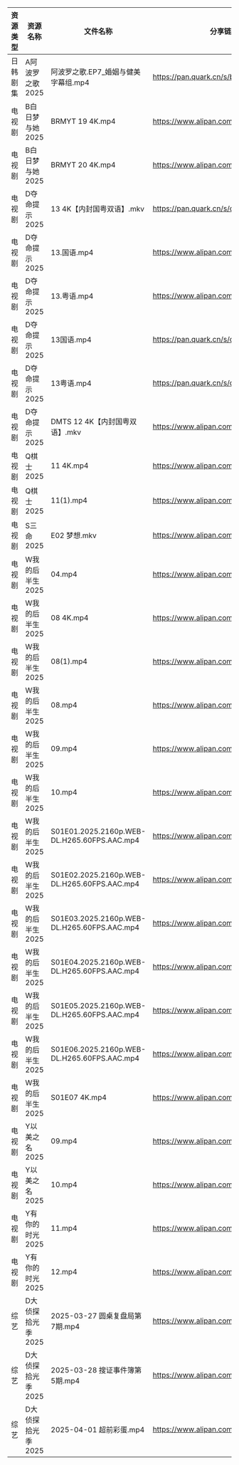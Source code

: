 | 资源类型 | 资源名称        | 文件名称                                        | 分享链接                                 | 更新时间                |
| ---- | ----------- | ------------------------------------------- | ------------------------------------ | ------------------- |
| 日韩剧集 | A阿波罗之歌 2025 | 阿波罗之歌.EP7_婚姻与健美字幕组.mp4                      | https://pan.quark.cn/s/b1b7b0542110  | 2025-04-02 21:21:02 |
| 电视剧  | B白日梦与她2025  | BRMYT 19 4K.mp4                             | https://www.alipan.com/s/koPyyazPNd1 | 2025-04-02 16:05:16 |
| 电视剧  | B白日梦与她2025  | BRMYT 20 4K.mp4                             | https://www.alipan.com/s/koPyyazPNd1 | 2025-04-02 16:05:16 |
| 电视剧  | D夺命提示2025   | 13 4K【内封国粤双语】.mkv                           | https://pan.quark.cn/s/cc8dcf2ceaed  | 2025-04-02 21:21:53 |
| 电视剧  | D夺命提示2025   | 13.国语.mp4                                   | https://www.alipan.com/s/CCfHY9N4QyX | 2025-04-02 21:05:32 |
| 电视剧  | D夺命提示2025   | 13.粤语.mp4                                   | https://www.alipan.com/s/CCfHY9N4QyX | 2025-04-02 21:05:32 |
| 电视剧  | D夺命提示2025   | 13国语.mp4                                    | https://pan.quark.cn/s/cc8dcf2ceaed  | 2025-04-02 21:22:00 |
| 电视剧  | D夺命提示2025   | 13粤语.mp4                                    | https://pan.quark.cn/s/cc8dcf2ceaed  | 2025-04-02 21:21:57 |
| 电视剧  | D夺命提示2025   | DMTS 12 4K【内封国粤双语】.mkv                      | https://www.alipan.com/s/CCfHY9N4QyX | 2025-04-02 21:05:32 |
| 电视剧  | Q棋士2025     | 11 4K.mp4                                   | https://www.alipan.com/s/gW6gdk7eMKN | 2025-04-02 08:06:38 |
| 电视剧  | Q棋士2025     | 11(1).mp4                                   | https://www.alipan.com/s/gW6gdk7eMKN | 2025-04-02 00:06:38 |
| 电视剧  | S三命2025     | E02 梦想.mkv                                  | https://www.alipan.com/s/GWFLSvfnskQ | 2025-04-02 13:07:07 |
| 电视剧  | W我的后半生2025  | 04.mp4                                      | https://www.alipan.com/s/SxQ227g7ak2 | 2025-04-02 21:07:15 |
| 电视剧  | W我的后半生2025  | 08 4K.mp4                                   | https://www.alipan.com/s/SxQ227g7ak2 | 2025-04-02 21:07:15 |
| 电视剧  | W我的后半生2025  | 08(1).mp4                                   | https://www.alipan.com/s/SxQ227g7ak2 | 2025-04-02 21:07:15 |
| 电视剧  | W我的后半生2025  | 08.mp4                                      | https://www.alipan.com/s/SxQ227g7ak2 | 2025-04-02 21:07:15 |
| 电视剧  | W我的后半生2025  | 09.mp4                                      | https://www.alipan.com/s/SxQ227g7ak2 | 2025-04-02 21:07:14 |
| 电视剧  | W我的后半生2025  | 10.mp4                                      | https://www.alipan.com/s/SxQ227g7ak2 | 2025-04-02 22:07:58 |
| 电视剧  | W我的后半生2025  | S01E01.2025.2160p.WEB-DL.H265.60FPS.AAC.mp4 | https://www.alipan.com/s/SxQ227g7ak2 | 2025-04-02 21:07:14 |
| 电视剧  | W我的后半生2025  | S01E02.2025.2160p.WEB-DL.H265.60FPS.AAC.mp4 | https://www.alipan.com/s/SxQ227g7ak2 | 2025-04-02 21:07:14 |
| 电视剧  | W我的后半生2025  | S01E03.2025.2160p.WEB-DL.H265.60FPS.AAC.mp4 | https://www.alipan.com/s/SxQ227g7ak2 | 2025-04-02 21:07:14 |
| 电视剧  | W我的后半生2025  | S01E04.2025.2160p.WEB-DL.H265.60FPS.AAC.mp4 | https://www.alipan.com/s/SxQ227g7ak2 | 2025-04-02 21:07:14 |
| 电视剧  | W我的后半生2025  | S01E05.2025.2160p.WEB-DL.H265.60FPS.AAC.mp4 | https://www.alipan.com/s/SxQ227g7ak2 | 2025-04-02 21:07:13 |
| 电视剧  | W我的后半生2025  | S01E06.2025.2160p.WEB-DL.H265.60FPS.AAC.mp4 | https://www.alipan.com/s/SxQ227g7ak2 | 2025-04-02 21:07:13 |
| 电视剧  | W我的后半生2025  | S01E07 4K.mp4                               | https://www.alipan.com/s/SxQ227g7ak2 | 2025-04-02 21:07:13 |
| 电视剧  | Y以美之名2025   | 09.mp4                                      | https://www.alipan.com/s/2CqRGUXJMpV | 2025-04-02 22:08:19 |
| 电视剧  | Y以美之名2025   | 10.mp4                                      | https://www.alipan.com/s/2CqRGUXJMpV | 2025-04-02 22:08:18 |
| 电视剧  | Y有你的时光2025  | 11.mp4                                      | https://www.alipan.com/s/pqpb7FJHjCs | 2025-04-02 21:07:45 |
| 电视剧  | Y有你的时光2025  | 12.mp4                                      | https://www.alipan.com/s/pqpb7FJHjCs | 2025-04-02 21:07:45 |
| 综艺   | D大侦探拾光季2025 | 2025-03-27 圆桌复盘局第7期.mp4                     | https://www.alipan.com/s/yBeXFxUZNbB | 2025-04-02 00:08:23 |
| 综艺   | D大侦探拾光季2025 | 2025-03-28 搜证事件簿第5期.mp4                     | https://www.alipan.com/s/yBeXFxUZNbB | 2025-04-02 00:08:23 |
| 综艺   | D大侦探拾光季2025 | 2025-04-01 超前彩蛋.mp4                         | https://www.alipan.com/s/yBeXFxUZNbB | 2025-04-02 00:08:23 |
